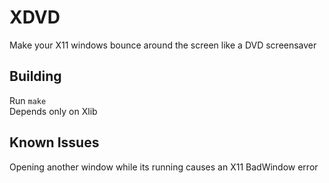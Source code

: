 # XDVD

Make your X11 windows bounce around the screen like a DVD screensaver

## Building
Run `make` <br>
Depends only on Xlib

## Known Issues
Opening another window while its running causes an X11 BadWindow error